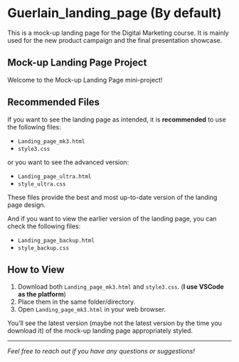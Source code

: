 # Guerlain_landing_page (By default)

This is a mock-up landing page for the Digital Marketing course. It is mainly used for the new product campaign and the final presentation showcase.

## Mock-up Landing Page Project

Welcome to the Mock-up Landing Page mini-project!

## Recommended Files

If you want to see the landing page as intended, it is **recommended** to use the following files:

- `Landing_page_mk3.html`
- `style3.css`

or you want to see the advanced version:

- `Landing_page_ultra.html`
- `style_ultra.css`

These files provide the best and most up-to-date version of the landing page design.

And if you want to view the earlier version of the landing page, you can check the following files:

- `Landing_page_backup.html`
- `style_backup.css`

## How to View

1. Download both `Landing_page_mk3.html` and `style3.css`. (**I use VSCode as the platform**)
2. Place them in the same folder/directory.
3. Open `Landing_page_mk3.html` in your web browser.

You’ll see the latest version (maybe not the latest version by the time you download it) of the mock-up landing page appropriately styled.

---

*Feel free to reach out if you have any questions or suggestions!*
